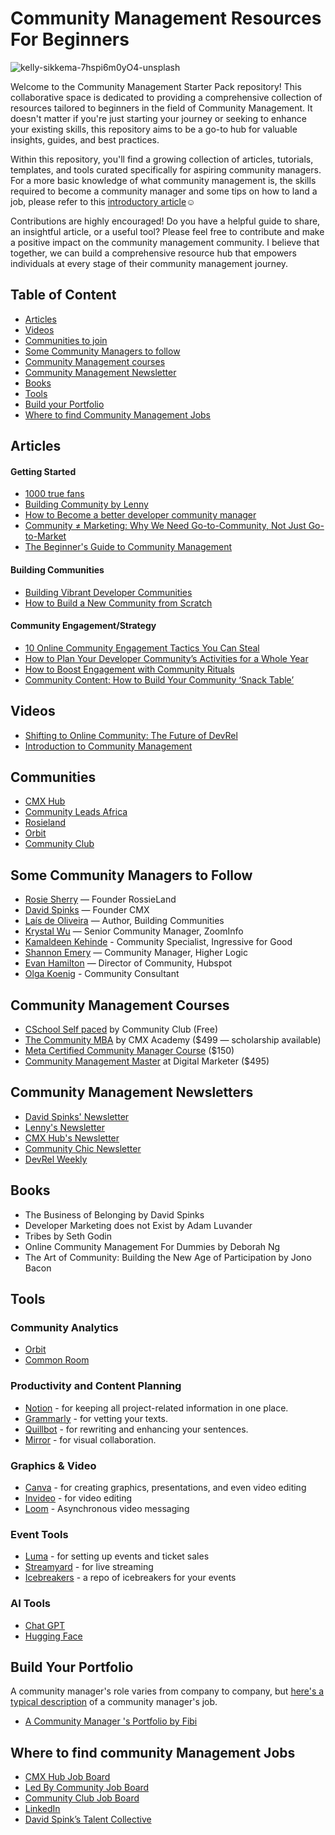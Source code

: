 # Community Management Resources For Beginners
![kelly-sikkema-7hspi6m0yO4-unsplash](https://github.com/emmanuellar/Community-Management-Resources/assets/41474439/2c116f0b-cde7-4d5f-a30d-88087c4e51c3)



Welcome to the Community Management Starter Pack repository! This collaborative space is dedicated to providing a comprehensive collection of resources tailored to beginners in the field of Community Management. It doesn't matter if you're just starting your journey or seeking to enhance your existing skills, this repository aims to be a go-to hub for valuable insights, guides, and best practices.

Within this repository, you'll find a growing collection of articles, tutorials, templates, and tools curated specifically for aspiring community managers. For a more basic knowledge of what community management is, the skills required to become a community manager and some tips on how to land a job, please refer to this [introductory article](https://amarachi-johnson.medium.com/beginners-guide-a-community-manager-s-handbook-cf3d0532d3d8)☺️

Contributions are highly encouraged! Do you have a helpful guide to share, an insightful article, or a useful tool? Please feel free to contribute and make a positive impact on the community management community. I believe that together, we can build a comprehensive resource hub that empowers individuals at every stage of their community management journey.

## Table of Content
* [Articles](##articles)
* [Videos](##videos)
* [Communities to join](#communities)
* [Some Community Managers to follow](#some-community-managers-to-follow)
* [Community Management courses](#community-management-courses)
* [Community Management Newsletter](#community-management-newsletters)
* [Books](#Books)
* [Tools](#tools)
* [Build your Portfolio](#build-your-portfolio)
* [Where to find Community Management Jobs](#where-to-find-community-management-jobs)

## Articles
#### Getting Started
* [1000 true fans](https://kk.org/thetechnium/1000-true-fans/)
* [Building Community by Lenny](https://www.lennysnewsletter.com/p/building-community)
* [How to Become a better developer community manager](https://www.codemotion.com/magazine/dev-hub/community-manager/better-community-manager/)
* [Community ≠ Marketing: Why We Need Go-to-Community, Not Just Go-to-Market](https://future.a16z.com/community-%E2%89%A0-marketing-why-we-need-go-to-community-not-just-go-to-market/)
* [The Beginner's Guide to Community Management](https://www.feverbee.com/the-beginners-guide-to-community-management/)
#### Building Communities
* [Building Vibrant Developer Communities](https://www.heavybit.com/library/blog/building-vibrant-developer-communities/)
* [How to Build a New Community from Scratch](https://cmxhub.com/how-build-new-community/)
#### Community Engagement/Strategy
* [10 Online Community Engagement Tactics You Can Steal](https://www.higherlogic.com/blog/online-community-engagement-tactics/)
* [How to Plan Your Developer Community’s Activities for a Whole Year](https://www.codemotion.com/magazine/dev-hub/community-manager/plan-community-strategy/)
* [How to Boost Engagement with Community Rituals](https://www.commsor.com/post/community-rituals)
* [Community Content: How to Build Your Community ‘Snack Table’](https://www.commsor.com/post/community-content)

## Videos
* [Shifting to Online Community: The Future of DevRel](https://www.youtube.com/watch?v=uGdW4X7mjX0)
* [Introduction to Community Management](https://www.youtube.com/watch?v=NmdKaNAX0uo&pp=ygUUY29tbXVuaXR5IG1hbmFnZW1lbnQ%3D)

## Communities
* [CMX Hub](https://cmxhub.com/)
* [Community Leads Africa](https://www.communityleads.africa/)
* [Rosieland](https://rosie.land/)
* [Orbit](http://orbit.com/)
* [Community Club](https://www.community.club/)

## Some Community Managers to Follow
* [Rosie Sherry](https://www.linkedin.com/in/rosiesherry/) — Founder RossieLand
* [David Spinks](https://www.linkedin.com/in/davidspinks/) — Founder CMX
* [Laís de Oliveira](https://www.linkedin.com/in/laisdeoliveira/) — Author, Building Communities 
* [Krystal Wu](https://www.linkedin.com/in/krystalwu/) — Senior Community Manager, ZoomInfo
* [Kamaldeen Kehinde](https://www.linkedin.com/in/kenkarmah/) - Community Specialist, Ingressive for Good
* [Shannon Emery](https://www.linkedin.com/in/shannon-m-emery/) — Community Manager, Higher Logic
* [Evan Hamilton](https://www.linkedin.com/in/evanhamilton/) — Director of Community, Hubspot
* [Olga Koenig](https://www.linkedin.com/in/olga-koenig-108/) - Community Consultant

## Community Management Courses
* [CSchool Self paced](https://www.community.club/c-school) by Community Club (Free)
* [The Community MBA](https://www.cmxhub.com/academy) by CMX Academy ($499 — scholarship available)
* [Meta Certified Community Manager Course](https://www.facebook.com/business/learn/digital-skills-programs/community-leaders) ($150)
* [Community Management Master](https://www.digitalmarketer.com/certifications/community-management-mastery/) at Digital Marketer ($495)

## Community Management Newsletters
* [David Spinks' Newsletter](https://davidspinks.substack.com/)
* [Lenny's Newsletter](https://www.lennysnewsletter.com/)
* [CMX Hub's Newsletter](https://cmxhub.com/subscribe/)
* [Community Chic Newsletter](https://www.linkedin.com/newsletters/6885171504909287424?lipi=urn%3Ali%3Apage%3Ad_flagship3_profile_view_base%3BNRMwqcBTR1CnfuLqe2%2FaSg%3D%3D)
* [DevRel Weekly](http://devrelweekly.com/)

## Books
* The Business of Belonging by David Spinks
* Developer Marketing does not Exist by Adam Luvander
* Tribes by Seth Godin
* Online Community Management For Dummies by Deborah Ng
* The Art of Community: Building the New Age of Participation by Jono Bacon

## Tools
### Community Analytics
* [Orbit](https://orbit.love)
* [Common Room](https://www.commonroom.io/)
  
### Productivity and Content Planning
* [Notion](https://notion.so) - for keeping all project-related information in one place.
* [Grammarly](https://grammarly.com) - for vetting your texts.
* [Quillbot](https://quillbot.com) - for rewriting and enhancing your sentences.
* [Mirror](https://mirror.xyz) - for visual collaboration.

### Graphics & Video
* [Canva](https://canva.com) - for creating graphics, presentations, and even video editing
* [Invideo](https://invideo.com) - for video editing
* [Loom](https://www.loom.com/) - Asynchronous video messaging

### Event Tools
* [Luma](https://lu.ma) - for setting up events and ticket sales
* [Streamyard](https://streamyard.com/) - for live streaming
* [Icebreakers](https://docs.google.com/document/d/1j4rj883slFvh1zZLGedqQFM0wqCrHlIEPE62K0LkKak/edit?mc_cid=02bb085414&mc_eid=241d9fac3e) - a repo of icebreakers for your events

### AI Tools
* [Chat GPT](https://chat.openai.com)
* [Hugging Face](https://huggingface.co/)

## Build Your Portfolio
A community manager's role varies from company to company, but [here's a typical description](https://resources.workable.com/community-manager-job-description) of a community manager's job.
* [A Community Manager 's Portfolio by Fibi](https://fibi-portfolio.notion.site/fibi-portfolio/Work-Portfolio-9c3694086b234a72aa461cb479abcdb6)

## Where to find community Management Jobs
* [CMX Hub Job Board](https://www.cmxhub.com/jobs)
* [Led By Community Job Board](https://jobs.ledby.community/)
* [Community Club Job Board](https://www.community.club/jobs)
* [LinkedIn](https://linkedin.com/)
* [David Spink’s Talent Collective](https://davidspinks.pallet.com/talent/welcome)

